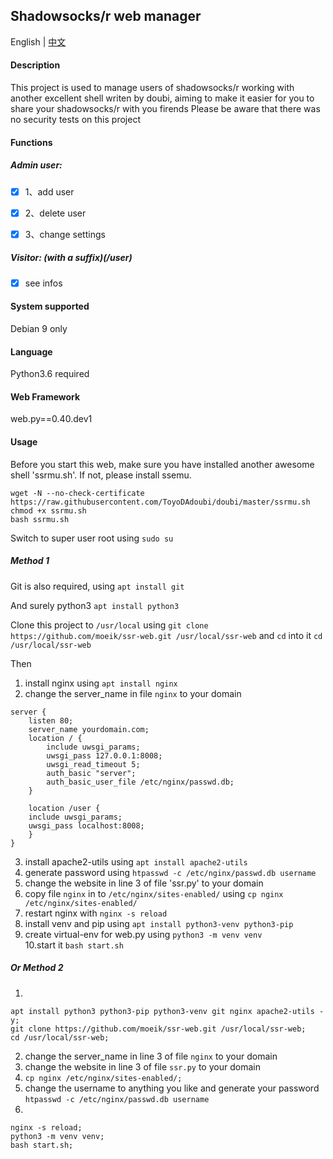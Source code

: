 ## Shadowsocks/r web manager

English | [中文](https://github.com/moeik/ssr-web/blob/master/readme_zh_cn.md)

#### Description

This project is used to manage users of shadowsocks/r working with another excellent shell writen by doubi, aiming to make it easier for you to share your shadowsocks/r with you firends
Please be aware that there was no security tests on this project

#### Functions

##### Admin user:

- [x] 1、add user

- [x] 2、delete user

- [x] 3、change settings

##### Visitor: (with a suffix)(/user)

- [x] see infos

#### System supported

Debian 9 only

#### Language

Python3.6 required

#### Web Framework

web.py==0.40.dev1


#### Usage

Before you start this web, make sure you have installed another awesome shell 'ssrmu.sh'. 
If not, please  install ssemu.
```
wget -N --no-check-certificate https://raw.githubusercontent.com/ToyoDAdoubi/doubi/master/ssrmu.sh
chmod +x ssrmu.sh
bash ssrmu.sh
```

Switch to super user root using `sudo su`

##### Method 1

Git is also required, using `apt install git`

And surely python3 `apt install python3`

Clone this project to `/usr/local`  using `git clone https://github.com/moeik/ssr-web.git /usr/local/ssr-web` 
and `cd` into it `cd /usr/local/ssr-web`

Then

1. install nginx using `apt install nginx` 
2. change the server_name in file `nginx` to your domain 
```
server {
	listen 80;
	server_name yourdomain.com;
	location / {
		include uwsgi_params;
		uwsgi_pass 127.0.0.1:8008;
		uwsgi_read_timeout 5;
		auth_basic "server";
		auth_basic_user_file /etc/nginx/passwd.db;
	}

	location /user {
	include uwsgi_params;
	uwsgi_pass localhost:8008;
	}
}
```
3. install apache2-utils using `apt install apache2-utils`
4. generate password using `htpasswd -c /etc/nginx/passwd.db username`
5. change the website in line 3 of file 'ssr.py' to your domain        
6. copy file `nginx` in to `/etc/nginx/sites-enabled/` using `cp nginx /etc/nginx/sites-enabled/`                
7. restart nginx with `nginx -s reload`                    
8. install venv and pip using `apt install python3-venv python3-pip`   
9. create virtual-env for web.py using `python3 -m venv venv`          
10.start it `bash start.sh` 

##### Or Method 2

1. 
```
apt install python3 python3-pip python3-venv git nginx apache2-utils -y;
git clone https://github.com/moeik/ssr-web.git /usr/local/ssr-web;
cd /usr/local/ssr-web;
```
2. change the server_name in line 3 of file `nginx` to your domain
3. change the website in line 3 of file `ssr.py` to your domain
4. `cp nginx /etc/nginx/sites-enabled/;`
5. change the username to anything you like and generate your password `htpasswd -c /etc/nginx/passwd.db username`
6.

```
nginx -s reload;
python3 -m venv venv;
bash start.sh;

```

